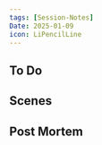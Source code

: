 ```yaml
---
tags: [Session-Notes]
Date: 2025-01-09
icon: LiPencilLine
---
```

## To Do

## Scenes

## Post Mortem